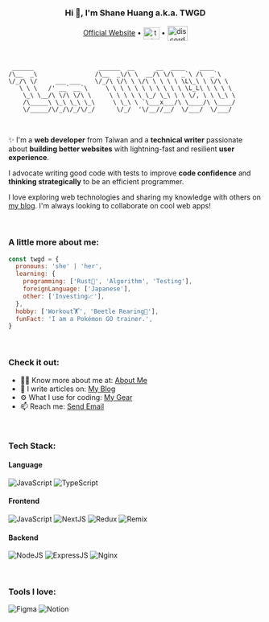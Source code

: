<h3 align="center">Hi 👋, I'm Shane Huang a.k.a. TWGD</h3>

<p align="center">
  <a href="https://www.twgd.me" target="_blank">Official Website</a> •
  <a href="https://twitter.com/thetwgd" target="_blank"><img align="center" src="https://raw.githubusercontent.com/rahuldkjain/github-profile-readme-generator/master/src/images/icons/Social/twitter.svg" alt="twitter" height="24" width="32" /></a> •
  <a href="https://discord.gg/eN5dWwMbZJ" target="_blank"><img align="center" src="https://raw.githubusercontent.com/rahuldkjain/github-profile-readme-generator/master/src/images/icons/Social/discord.svg" alt="discord" height="30" width="40" /></a>
</p>

<br />

```
 ______                  ______  __      __  ____    ____
/\__  _\                /\__  _\/\ \  __/\ \/\  _`\ /\  _`\
\/_/\ \/     ___ ___    \/_/\ \/\ \ \/\ \ \ \ \ \L\_\ \ \/\ \
   \ \ \   /' __` __`\     \ \ \ \ \ \ \ \ \ \ \ \L_L\ \ \ \ \
    \_\ \__/\ \/\ \/\ \     \ \ \ \ \ \_/ \_\ \ \ \/, \ \ \_\ \
    /\_____\ \_\ \_\ \_\     \ \_\ \ `\___x___/\ \____/\ \____/
    \/_____/\/_/\/_/\/_/      \/_/  '\/__//__/  \/___/  \/___/

```

<br />

✨ I'm a **web developer** from Taiwan and a **technical writer** passionate about 
**building better websites** with lightning-fast and resilient **user experience**.

I advocate writing good code with tests to improve **code confidence** and **thinking strategically** to be an efficient programmer.

I love exploring web technologies and sharing my knowledge with others on [my blog](https://www.twgd.me/posts). I'm always looking to collaborate on cool web apps!

<br />

### A little more about me:

```javascript
const twgd = {
  pronouns: 'she' | 'her',
  learning: {
    programming: ['Rust🦀', 'Algorithm', 'Testing'],
    foreignLanguage: ['Japanese'],
    other: ['Investing📈'],
  },
  hobby: ['Workout🏋️', 'Beetle Rearing🐞'],
  funFact: 'I am a Pokémon GO trainer.',
}
```

<br />

### Check it out:

- 👨‍💻 Know more about me at: <a href="https://www.twgd.me/about" target="_blank">About Me</a>
- 📝 I write articles on: <a href="https://www.twgd.me/posts" target="_blank">My Blog</a>
- ⚙️ What I use for coding: <a href="https://www.twgd.me/uses" target="_blank">My Gear</a>
- 📫 Reach me: <a href="mailto: mail@twgd.me" target="_blank">Send Email</a>

<br />

### Tech Stack:

#### Language

<p>
  <img src="https://img.shields.io/badge/javascript-%23323330.svg?style=for-the-badge&logo=javascript&logoColor=%23F7DF1E" alt="JavaScript" />
  <img src="https://img.shields.io/badge/typescript-%23007ACC.svg?style=for-the-badge&logo=typescript&logoColor=white" alt="TypeScript" />
</p>

#### Frontend

<p>
  <img src="https://img.shields.io/badge/react-%2320232a.svg?style=for-the-badge&logo=react&logoColor=%2361DAFB" alt="JavaScript" />
  <img src="https://img.shields.io/badge/Next-black?style=for-the-badge&logo=next.js&logoColor=white" alt="NextJS" />
  <img src="https://img.shields.io/badge/redux-%23593d88.svg?style=for-the-badge&logo=redux&logoColor=white" alt="Redux" />
  <img src="https://img.shields.io/badge/remix-black.svg?style=for-the-badge&logo=remix&logoColor=white" alt="Remix" />
</p>

#### Backend

<p>
  <img src="https://img.shields.io/badge/node.js-6DA55F?style=for-the-badge&logo=node.js&logoColor=white" alt="NodeJS" />
  <img src="https://img.shields.io/badge/express.js-%23404d59.svg?style=for-the-badge&logo=express&logoColor=%2361DAFB" alt="ExpressJS" />
  <img src="https://img.shields.io/badge/nginx-%23009639.svg?style=for-the-badge&logo=nginx&logoColor=white" alt="Nginx" />
</p>

<br />

### Tools I love:

<p>
  <img src="https://img.shields.io/badge/figma-%23F24E1E.svg?style=for-the-badge&logo=figma&logoColor=white" alt="Figma" />
  <img src="https://img.shields.io/badge/Notion-%23000000.svg?style=for-the-badge&logo=notion&logoColor=white" alt="Notion" />
</p>

<!--
- 🔭 I’m currently working on ...
- 🌱 I’m currently learning ...
- 👯 I’m looking to collaborate on ...
- 🤔 I’m looking for help with ...
- 💬 Ask me about ...
- 📫 How to reach me: ...
- 😄 Pronouns: ...
- ⚡ Fun fact: ...
-->
